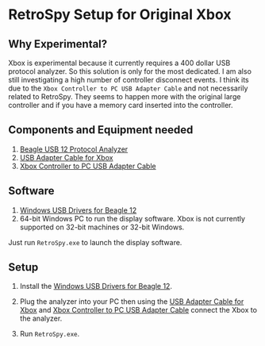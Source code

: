 
RetroSpy Setup for Original Xbox
======

## Why Experimental?

Xbox is experimental because it currently requires a 400 dollar USB protocol analyzer.  So this solution is only for the most dedicated.  I am also still investigating a high number of controller disconnect events.  I think its due to the ``Xbox Controller to PC USB Adapter Cable``  and not necessarily related to RetroSpy.  They seems to happen more with the original large controller and if you have a memory card inserted into the controller.

## Components and Equipment needed

1. [Beagle USB 12 Protocol Analyzer](https://www.totalphase.com/products/beagle-usb12/)
3. [USB Adapter Cable for Xbox](https://www.amazon.com/NEORTX-Adapter-Cable-Xbox-Black/dp/B00SMCJB4Y/ref=sr_1_6?ie=UTF8&qid=1549049686&sr=8-6&keywords=xbox+usb)
3. [Xbox Controller to PC USB Adapter Cable](https://www.amazon.com/Mcbazel-Replacement-Xbox-Controller-Adapter-Microsoft/dp/B000RT2868/ref=sr_1_18?ie=UTF8&qid=1549049720&sr=8-18&keywords=xbox+controller+to+pc)

## Software

1. [Windows USB Drivers for Beagle 12](https://www.totalphase.com/products/usb-drivers-windows/)
2. 64-bit Windows PC to run the display software. Xbox is not currently supported on 32-bit machines or 32-bit Windows.

Just run ``RetroSpy.exe`` to launch the display software.

## Setup

1. Install the [Windows USB Drivers for Beagle 12](https://www.totalphase.com/products/usb-drivers-windows/).

2. Plug the analyzer into your PC then using the [USB Adapter Cable for Xbox](https://www.amazon.com/NEORTX-Adapter-Cable-Xbox-Black/dp/B00SMCJB4Y/ref=sr_1_6?ie=UTF8&qid=1549049686&sr=8-6&keywords=xbox+usb) and [Xbox Controller to PC USB Adapter Cable](https://www.amazon.com/Mcbazel-Replacement-Xbox-Controller-Adapter-Microsoft/dp/B000RT2868/ref=sr_1_18?ie=UTF8&qid=1549049720&sr=8-18&keywords=xbox+controller+to+pc) connect the Xbox to the analyzer.

3. Run ``RetroSpy.exe``.
